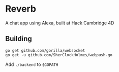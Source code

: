 # Reverb
A chat app using Alexa, built at Hack Cambridge 4D

## Building
```
go get github.com/gorilla/websocket
go get -u github.com/SherClockHolmes/webpush-go
```
Add `./backend` to `$GOPATH`
